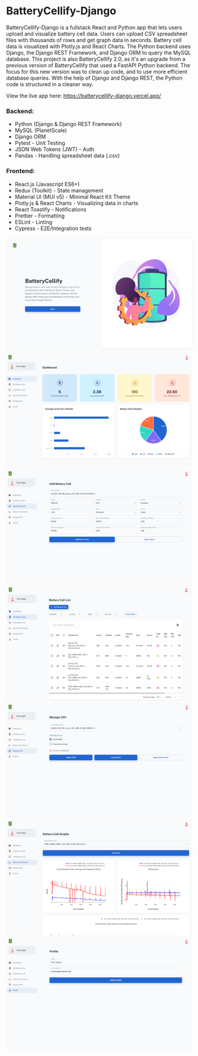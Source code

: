 # BatteryCellify-Django

BatteryCellify-Django is a fullstack React and Python app that lets users upload and visualize battery cell data. Users can upload CSV spreadsheet files with thousands of rows and get graph data in seconds. Battery cell data is visualized with Plotly.js and React Charts. The Python backend uses Django, the Django REST Framework, and Django ORM to query the MySQL database. This project is also BatteryCellify 2.0, as it's an upgrade from a previous version of BatteryCellify that used a FastAPI Python backend. The focus for this new version was to clean up code, and to use more efficient database queries. With the help of Django and Django REST, the Python code is structured in a cleaner way.

View the live app here: https://batterycellify-django.vercel.app/

### Backend:

- Python (Django & Django REST Framework)
- MySQL (PlanetScale)
- Django ORM
- Pytest - Unit Testing
- JSON Web Tokens (JWT) - Auth
- Pandas - Handling spreadsheet data (.csv)

### Frontend:

- React.js (Javascript ES6+)
- Redux (Toolkit) - State management
- Material UI (MUI v5) - Minimal React Kit Theme
- Plotly.js & React Charts - Visualizing data in charts
- React Toastify - Notifications
- Prettier - Formatting
- ESLint - Linting
- Cypress - E2E/Integration tests

![landing page](https://github.com/jonathanleejono/BatteryCellify-Django/blob/main/assets/landing.png)
![landing page](https://github.com/jonathanleejono/BatteryCellify-Django/blob/main/assets/dashboard_app.png)
![landing page](https://github.com/jonathanleejono/BatteryCellify-Django/blob/main/assets/add_battery_cell.png)
![landing page](https://github.com/jonathanleejono/BatteryCellify-Django/blob/main/assets/all_battery_cells.png)
![landing page](https://github.com/jonathanleejono/BatteryCellify-Django/blob/main/assets/manage_csv.png)
![landing page](https://github.com/jonathanleejono/BatteryCellify-Django/blob/main/assets/battery_cell_graphs.png)
![landing page](https://github.com/jonathanleejono/BatteryCellify-Django/blob/main/assets/profile.png)

